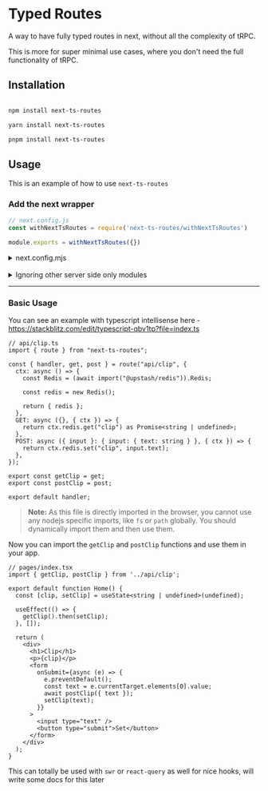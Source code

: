 # Typed Routes

A way to have fully typed routes in next, without all the complexity of tRPC.

This is more for super minimal use cases, where you don't need the full functionality of tRPC.


## Installation

```bash

npm install next-ts-routes

yarn install next-ts-routes

pnpm install next-ts-routes
```

## Usage

This is an example of how to use `next-ts-routes`

### Add the next wrapper

```js
// next.config.js
const withNextTsRoutes = require('next-ts-routes/withNextTsRoutes')

module.exports = withNextTsRoutes({})
```
<details>
<summary>next.config.mjs</summary>

```js
// next.config.mjs
import { env } from "./src/env/server.mjs";
import { withNextTsRoutes } from 'next-ts-routes/withNextTsRoutes';

/**
 * Don't be scared of the generics here.
 * All they do is to give us autocompletion when using this.
 *
 * @template {import('next').NextConfig} T
 * @param {T} config - A generic parameter that flows through to the return type
 * @constraint {{import('next').NextConfig}}
 */
function defineNextConfig(config) {
  return withNextTsRoutes(config);
}

export default defineNextConfig({
});

```
</details>

<br>

<details>
<summary>Ignoring other server side only modules</summary>


For the time being this is a hacky way to achieve this, will ideally fine a better way in the future.

```js
// next.config.js
const withNextTsRoutes = require('next-ts-routes/withNextTsRoutes')

module.exports = withNextTsRoutes({}, {
  fs: false
})
```
</details>

---

### Basic Usage

You can see an example with typescript intellisense here - https://stackblitz.com/edit/typescript-qbv1tp?file=index.ts

```tsx
// api/clip.ts
import { route } from "next-ts-routes";

const { handler, get, post } = route("api/clip", {
  ctx: async () => {
    const Redis = (await import("@upstash/redis")).Redis;

    const redis = new Redis();

    return { redis };
  },
  GET: async ({}, { ctx }) => {
    return ctx.redis.get("clip") as Promise<string | undefined>;
  },
  POST: async ({ input }: { input: { text: string } }, { ctx }) => {
    return ctx.redis.set("clip", input.text);
  },
});

export const getClip = get;
export const postClip = post;

export default handler;
```

> **Note:** As this file is directly imported in the browser, you cannot use any nodejs specific imports, like `fs` or `path` globally. 
You should dynamically import them and then use them.


Now you can import the `getClip` and `postClip` functions and use them in your app.


```tsx
// pages/index.tsx
import { getClip, postClip } from '../api/clip';

export default function Home() {
  const [clip, setClip] = useState<string | undefined>(undefined);

  useEffect(() => {
    getClip().then(setClip);
  }, []);

  return (
    <div>
      <h1>Clip</h1>
      <p>{clip}</p>
      <form
        onSubmit={async (e) => {
          e.preventDefault();
          const text = e.currentTarget.elements[0].value;
          await postClip({ text });
          setClip(text);
        }}
      >
        <input type="text" />
        <button type="submit">Set</button>
      </form>
    </div>
  );
}
```

This can totally be used with `swr` or `react-query` as well for nice hooks, will write some docs for this later
